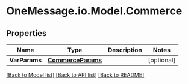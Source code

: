 # OneMessage.io.Model.Commerce

## Properties

Name | Type | Description | Notes
------------ | ------------- | ------------- | -------------
**VarParams** | [**CommerceParams**](CommerceParams.md) |  | [optional] 

[[Back to Model list]](../README.md#documentation-for-models) [[Back to API list]](../README.md#documentation-for-api-endpoints) [[Back to README]](../README.md)

